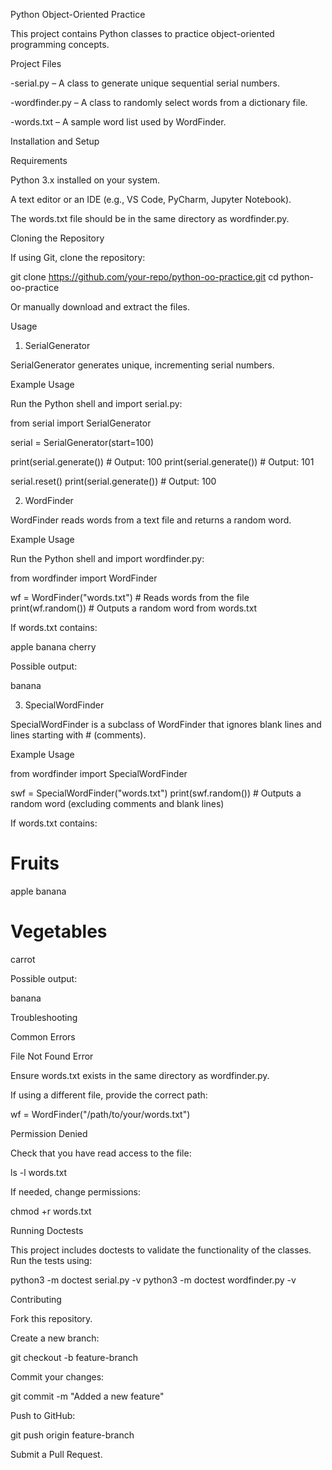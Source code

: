 Python Object-Oriented Practice

This project contains Python classes to practice object-oriented programming concepts.

Project Files

-serial.py – A class to generate unique sequential serial numbers.

-wordfinder.py – A class to randomly select words from a dictionary file.

-words.txt – A sample word list used by WordFinder.


Installation and Setup

Requirements

Python 3.x installed on your system.

A text editor or an IDE (e.g., VS Code, PyCharm, Jupyter Notebook).

The words.txt file should be in the same directory as wordfinder.py.

Cloning the Repository

If using Git, clone the repository:

git clone https://github.com/your-repo/python-oo-practice.git
cd python-oo-practice

Or manually download and extract the files.

Usage

1. SerialGenerator

SerialGenerator generates unique, incrementing serial numbers.

Example Usage

Run the Python shell and import serial.py:

from serial import SerialGenerator

serial = SerialGenerator(start=100)

print(serial.generate())  # Output: 100
print(serial.generate())  # Output: 101

serial.reset()
print(serial.generate())  # Output: 100

2. WordFinder

WordFinder reads words from a text file and returns a random word.

Example Usage

Run the Python shell and import wordfinder.py:

from wordfinder import WordFinder

wf = WordFinder("words.txt")  # Reads words from the file
print(wf.random())  # Outputs a random word from words.txt

If words.txt contains:

apple
banana
cherry

Possible output:

banana

3. SpecialWordFinder

SpecialWordFinder is a subclass of WordFinder that ignores blank lines and lines starting with # (comments).

Example Usage

from wordfinder import SpecialWordFinder

swf = SpecialWordFinder("words.txt")
print(swf.random())  # Outputs a random word (excluding comments and blank lines)

If words.txt contains:

# Fruits
apple
banana

# Vegetables
carrot

Possible output:

banana

Troubleshooting

Common Errors

File Not Found Error

Ensure words.txt exists in the same directory as wordfinder.py.

If using a different file, provide the correct path:

wf = WordFinder("/path/to/your/words.txt")

Permission Denied

Check that you have read access to the file:

ls -l words.txt

If needed, change permissions:

chmod +r words.txt

Running Doctests

This project includes doctests to validate the functionality of the classes.
Run the tests using:

python3 -m doctest serial.py -v
python3 -m doctest wordfinder.py -v

Contributing

Fork this repository.

Create a new branch:

git checkout -b feature-branch

Commit your changes:

git commit -m "Added a new feature"

Push to GitHub:

git push origin feature-branch

Submit a Pull Request.
